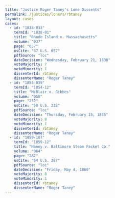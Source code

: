 ```yaml
---
title: "Justice Roger Taney's Lone Dissents"
permalink: /justices/loners/rbtaney
layout: cases
cases:
  - id: "1838-013"
    termId: "1838-01"
    title: "Rhode Island v. Massachusetts"
    volume: "037"
    page: "657"
    usCite: "37 U.S. 657"
    pdfSource: "loc"
    dateDecision: "Wednesday, February 21, 1838"
    voteMajority: 7
    voteMinority: 1
    dissenterId: rbtaney
    dissenterName: "Roger Taney"
  - id: "1854-039"
    termId: "1854-12"
    title: "McBlair v. Gibbes"
    volume: "058"
    page: "232"
    usCite: "58 U.S. 232"
    pdfSource: "loc"
    dateDecision: "Thursday, February 15, 1855"
    voteMajority: 8
    voteMinority: 1
    dissenterId: rbtaney
    dissenterName: "Roger Taney"
  - id: "1859-107"
    termId: "1859-12"
    title: "Haney v. Baltimore Steam Packet Co."
    volume: "064"
    page: "287"
    usCite: "64 U.S. 287"
    pdfSource: "loc"
    dateDecision: "Friday, May 4, 1860"
    voteMajority: 8
    voteMinority: 1
    dissenterId: rbtaney
    dissenterName: "Roger Taney"
---
```

